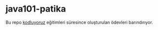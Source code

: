 # java101-patika
Bu repo [kodluyoruz](https://www.kodluyoruz.org/) eğitimleri süresince oluşturulan ödevleri barındırıyor.
